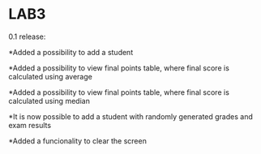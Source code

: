 # LAB3

0.1 release:
 
 *Added a possibility to add a student
  
 *Added a possibility to view final points table, where final score is calculated using average
 
 *Added a possibility to view final points table, where final score is calculated using median
  
 *It is now possible to add a student with randomly generated grades and exam results
 
 *Added a funcionality to clear the screen
